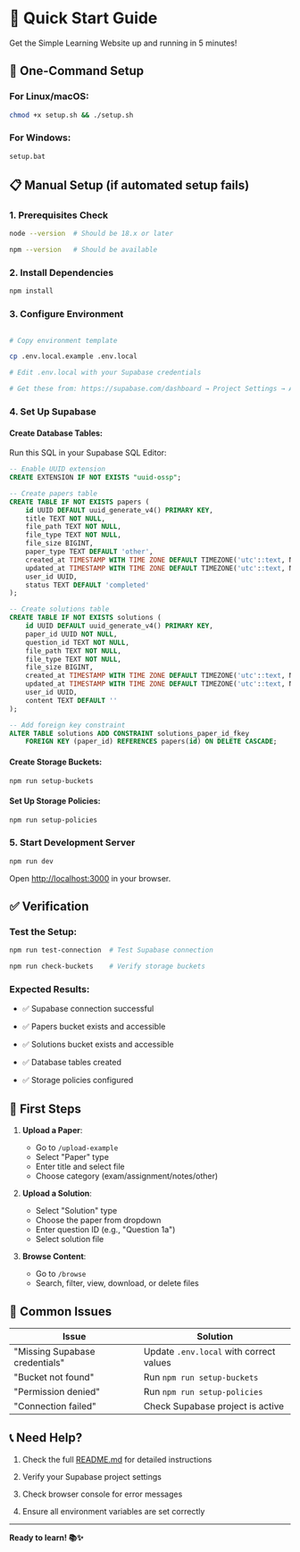 # 🚀 Quick Start Guide

Get the Simple Learning Website up and running in 5 minutes!

## 🎯 One-Command Setup

### For Linux/macOS:

```bash
chmod +x setup.sh && ./setup.sh

```

### For Windows:

```cmd
setup.bat

```

## 📋 Manual Setup (if automated setup fails)

### 1. Prerequisites Check

```bash
node --version  # Should be 18.x or later

npm --version   # Should be available

```

### 2. Install Dependencies

```bash
npm install

```

### 3. Configure Environment

```bash

# Copy environment template

cp .env.local.example .env.local

# Edit .env.local with your Supabase credentials

# Get these from: https://supabase.com/dashboard → Project Settings → API

```

### 4. Set Up Supabase

#### Create Database Tables:

Run this SQL in your Supabase SQL Editor:

```sql
-- Enable UUID extension
CREATE EXTENSION IF NOT EXISTS "uuid-ossp";

-- Create papers table
CREATE TABLE IF NOT EXISTS papers (
    id UUID DEFAULT uuid_generate_v4() PRIMARY KEY,
    title TEXT NOT NULL,
    file_path TEXT NOT NULL,
    file_type TEXT NOT NULL,
    file_size BIGINT,
    paper_type TEXT DEFAULT 'other',
    created_at TIMESTAMP WITH TIME ZONE DEFAULT TIMEZONE('utc'::text, NOW()) NOT NULL,
    updated_at TIMESTAMP WITH TIME ZONE DEFAULT TIMEZONE('utc'::text, NOW()) NOT NULL,
    user_id UUID,
    status TEXT DEFAULT 'completed'
);

-- Create solutions table
CREATE TABLE IF NOT EXISTS solutions (
    id UUID DEFAULT uuid_generate_v4() PRIMARY KEY,
    paper_id UUID NOT NULL,
    question_id TEXT NOT NULL,
    file_path TEXT NOT NULL,
    file_type TEXT NOT NULL,
    file_size BIGINT,
    created_at TIMESTAMP WITH TIME ZONE DEFAULT TIMEZONE('utc'::text, NOW()) NOT NULL,
    updated_at TIMESTAMP WITH TIME ZONE DEFAULT TIMEZONE('utc'::text, NOW()) NOT NULL,
    user_id UUID,
    content TEXT DEFAULT ''
);

-- Add foreign key constraint
ALTER TABLE solutions ADD CONSTRAINT solutions_paper_id_fkey 
    FOREIGN KEY (paper_id) REFERENCES papers(id) ON DELETE CASCADE;

```

#### Create Storage Buckets:

```bash
npm run setup-buckets

```

#### Set Up Storage Policies:

```bash
npm run setup-policies

```

### 5. Start Development Server

```bash
npm run dev

```

Open [http://localhost:3000](http://localhost:3000) in your browser.

## ✅ Verification

### Test the Setup:

```bash
npm run test-connection  # Test Supabase connection

npm run check-buckets    # Verify storage buckets

```

### Expected Results:

- ✅ Supabase connection successful

- ✅ Papers bucket exists and accessible

- ✅ Solutions bucket exists and accessible

- ✅ Database tables created

- ✅ Storage policies configured

## 🎯 First Steps

1. **Upload a Paper**:

   - Go to `/upload-example`
   - Select "Paper" type
   - Enter title and select file
   - Choose category (exam/assignment/notes/other)

2. **Upload a Solution**:

   - Select "Solution" type
   - Choose the paper from dropdown
   - Enter question ID (e.g., "Question 1a")
   - Select solution file

3. **Browse Content**:

   - Go to `/browse`
   - Search, filter, view, download, or delete files

## 🐛 Common Issues

| Issue | Solution |
|-------|----------|
| "Missing Supabase credentials" | Update `.env.local` with correct values |
| "Bucket not found" | Run `npm run setup-buckets` |
| "Permission denied" | Run `npm run setup-policies` |
| "Connection failed" | Check Supabase project is active |

## 📞 Need Help?

1. Check the full [README.md](README.md) for detailed instructions

2. Verify your Supabase project settings

3. Check browser console for error messages

4. Ensure all environment variables are set correctly

---

**Ready to learn! 📚✨**

